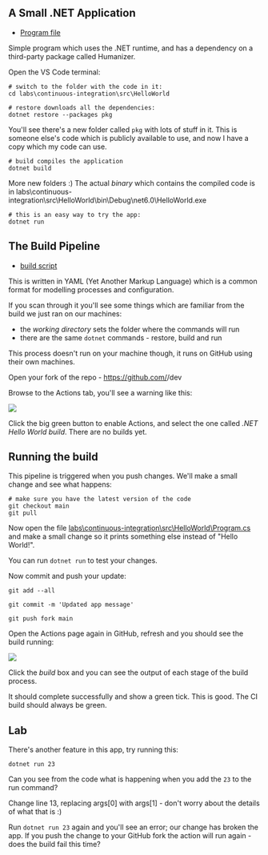 

## A Small .NET Application

- [Program file](labs\continuous-integration\src\HelloWorld\Program.cs)

Simple program which uses the .NET runtime, and has a dependency on a third-party package called Humanizer.

Open the VS Code terminal:

```
# switch to the folder with the code in it:
cd labs\continuous-integration\src\HelloWorld

# restore downloads all the dependencies:
dotnet restore --packages pkg
```
 
You'll see there's a new folder called `pkg` with lots of stuff in it. This is someone else's code which is publicly available to use, and now I have a copy which my code can use.

```
# build compiles the application
dotnet build
```

More new folders :) The actual _binary_ which contains the compiled code is in labs\continuous-integration\src\HelloWorld\bin\Debug\net6.0\HelloWorld.exe

```
# this is an easy way to try the app:
dotnet run
```


## The Build Pipeline


- [build script](.github\workflows\dotnet-hello-world-build.yaml)

This is written in YAML (Yet Another Markup Language) which is a common format for modelling processes and configuration.

If you scan through it you'll see some things which are familiar from the build we just ran on our machines:

- the _working directory_ sets the folder where the commands will run
- there are the same `dotnet` commands - restore, build and run

This process doesn't run on your machine though, it runs on GitHub using their own machines.

Open your fork of the repo - https://github.com/<your-github-id>/dev

Browse to the Actions tab, you'll see a warning like this:

![](TODO)

Click the big green button to enable Actions, and select the one called _.NET Hello World build_. There are no builds yet.


## Running the build

This pipeline is triggered when you push changes. We'll make a small change and see what happens:

```
# make sure you have the latest version of the code
git checkout main
git pull
```

Now open the file [labs\continuous-integration\src\HelloWorld\Program.cs](labs\continuous-integration\src\HelloWorld\Program.cs) and make a small change so it prints something else instead of "Hello  World!".

You can run `dotnet run` to test your changes.

Now commit and push your update:

```
git add --all

git commit -m 'Updated app message'

git push fork main
```

Open the Actions page again in GitHub, refresh and you should see the build running:

![](TODO)

Click the _build_ box and you can see the output of each stage of the build process.

It should complete successfully and show a green tick. This is good. The CI build should always be green.

## Lab

There's another feature in this app, try running this:

```
dotnet run 23
```

Can you see from the code what is happening when you add the `23` to the run command?

Change line 13, replacing args[0] with args[1] - don't worry about the details of what that is :)

Run `dotnet run 23` again and you'll see an error; our change has broken the app. If you push the change to your GitHub fork the action will run again - does the build fail this time?

